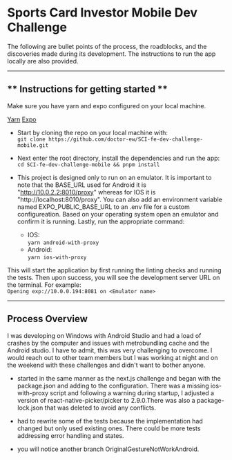# **Sports Card Investor Mobile Dev Challenge**

The following are bullet points of the process, the roadblocks, and the discoveries made during its development. The instructions to run the app locally are also provided.

---

## ** Instructions for getting started **

Make sure you have yarn and expo configured on your local machine.

[Yarn](https://classic.yarnpkg.com/lang/en/docs/getting-started/)
[Expo](https://docs.expo.dev/get-started/set-up-your-environment/)

- Start by cloning the repo on your local machine with:<br/>
  `git clone https://github.com/doctor-ew/SCI-fe-dev-challenge-mobile.git`

- Next enter the root directory, install the dependencies and run the app: <br/>
  `cd SCI-fe-dev-challenge-mobile && pnpm install`
- This project is designed only to run on an emulator. It is important to note that the BASE_URL used for Android it is "http://10.0.2.2:8010/proxy" whereas for IOS it is "http://localhost:8010/proxy". You can also add an environment variable named EXPO_PUBLIC_BASE_URL to an .env file for a custom configureation. Based on your operating system open an emulator and confirm it is running. Lastly, run the appropriate command: <br/>
  - IOS: <br/>
    `yarn android-with-proxy`
    <br/>
  - Android: <br/>
    `yarn ios-with-proxy`
    <br/>

This will start the application by first running the linting checks and running the tests.
Then upon success, you will see the development server URL on the terminal. For example: <br/>
`Opening exp://10.0.0.194:8081 on <Emulator name>`

---

## **Process Overview**

I was developing on Windows with Android Studio and had a load of crashes by the computer and issues with metrobundling cache and the Android studio. I have to admit, this was very challenging to overcome. I would reach out to other team members but I was working at night and on the weekend with these challenges and didn't want to bother anyone.

- started in the same manner as the next.js challenge and began with the package.json and adding to the configuration. There was a missing ios-with-proxy script and following a warning during startup, I adjusted a version of react-native-picker/picker to 2.9.0.There was also a package-lock.json that was deleted to avoid any conflicts.

- had to rewrite some of the tests because the implementation had changed but only used existing ones. There could be more tests addressing error handling and states.

- you will notice another branch OriginalGestureNotWorkAndroid.
